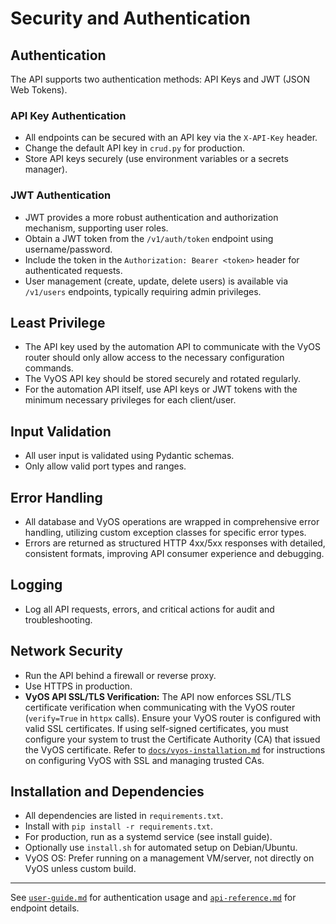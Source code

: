 # Security and Authentication

## Authentication
The API supports two authentication methods: API Keys and JWT (JSON Web Tokens).

### API Key Authentication
- All endpoints can be secured with an API key via the `X-API-Key` header.
- Change the default API key in `crud.py` for production.
- Store API keys securely (use environment variables or a secrets manager).

### JWT Authentication
- JWT provides a more robust authentication and authorization mechanism, supporting user roles.
- Obtain a JWT token from the `/v1/auth/token` endpoint using username/password.
- Include the token in the `Authorization: Bearer <token>` header for authenticated requests.
- User management (create, update, delete users) is available via `/v1/users` endpoints, typically requiring admin privileges.


## Least Privilege
- The API key used by the automation API to communicate with the VyOS router should only allow access to the necessary configuration commands.
- The VyOS API key should be stored securely and rotated regularly.
- For the automation API itself, use API keys or JWT tokens with the minimum necessary privileges for each client/user.

## Input Validation
- All user input is validated using Pydantic schemas.
- Only allow valid port types and ranges.

## Error Handling
- All database and VyOS operations are wrapped in comprehensive error handling, utilizing custom exception classes for specific error types.
- Errors are returned as structured HTTP 4xx/5xx responses with detailed, consistent formats, improving API consumer experience and debugging.

## Logging
- Log all API requests, errors, and critical actions for audit and troubleshooting.

## Network Security
- Run the API behind a firewall or reverse proxy.
- Use HTTPS in production.
- **VyOS API SSL/TLS Verification:** The API now enforces SSL/TLS certificate verification when communicating with the VyOS router (`verify=True` in `httpx` calls). Ensure your VyOS router is configured with valid SSL certificates. If using self-signed certificates, you must configure your system to trust the Certificate Authority (CA) that issued the VyOS certificate. Refer to [`docs/vyos-installation.md`](docs/vyos-installation.md) for instructions on configuring VyOS with SSL and managing trusted CAs.

## Installation and Dependencies
- All dependencies are listed in `requirements.txt`.
- Install with `pip install -r requirements.txt`.
- For production, run as a systemd service (see install guide).
- Optionally use `install.sh` for automated setup on Debian/Ubuntu.
- VyOS OS: Prefer running on a management VM/server, not directly on VyOS unless custom build.

---
See [`user-guide.md`](docs/user-guide.md) for authentication usage and [`api-reference.md`](docs/api-reference.md) for endpoint details.
